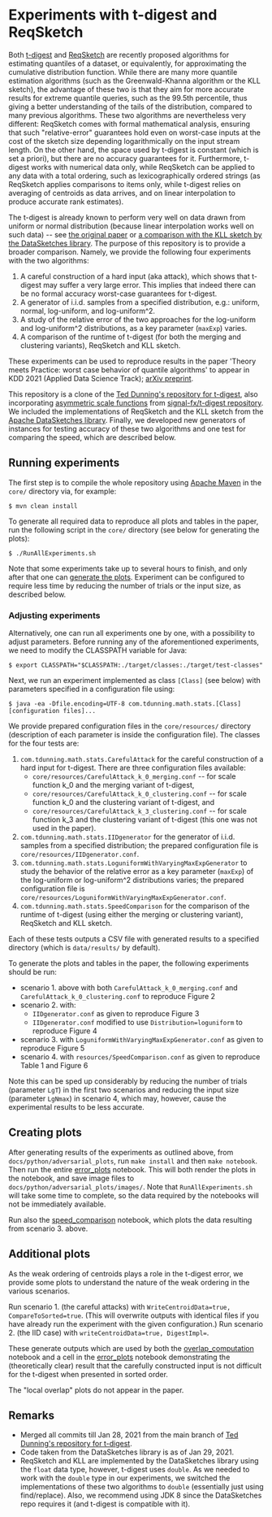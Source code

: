 # Experiments with t-digest and ReqSketch

Both [t-digest](https://arxiv.org/abs/1902.04023) and [ReqSketch](https://arxiv.org/abs/2004.01668) are recently proposed algorithms for estimating quantiles of a dataset, or equivalently, for approximating the cumulative distribution function. While there are many more quantile estimation algorithms (such as the Greenwald-Khanna algorithm or the KLL sketch), the advantage of these two is that they aim for more accurate results for extreme quantile queries, such as the 99.5th percentile, thus giving a better understanding of the tails of the distribution, compared to many previous algorithms. These two algorithms are nevertheless very different: ReqSketch comes with formal mathematical analysis, ensuring that such "relative-error" guarantees hold even on worst-case inputs at the cost of the sketch size depending logarithmically on the input stream length. On the other hand, the space used by t-digest is constant (which is set a priori), but there are no accuracy guarantees for it. Furthermore, t-digest works with numerical data only, while ReqSketch can be applied to any data with a total ordering, such as lexicographically ordered strings (as ReqSketch applies comparisons to items only, while t-digest relies on averaging of centroids as data arrives, and on linear interpolation to produce accurate rank estimates).

The t-digest is already known to perform very well on data drawn from uniform or normal distribution (because linear interpolation works well on such data) -- see [the original paper](https://arxiv.org/abs/1902.04023) or [a comparison with the KLL sketch by the DataSketches library](https://datasketches.apache.org/docs/Quantiles/KllSketchVsTDigest.html). The purpose of this repository is to provide a broader comparison. Namely, we provide the following four experiments with the two algorithms:
1. A careful construction of a hard input (aka attack), which shows that t-digest may suffer a very large error. This implies that indeed there can be no formal accuracy worst-case guarantees for t-digest.
2. A generator of i.i.d. samples from a specified distribution, e.g.: uniform, normal, log-uniform, and log-uniform^2.
3. A study of the relative error of the two approaches for the log-uniform and log-uniform^2 distributions, as a key parameter (`maxExp`) varies.
4. A comparison of the runtime of t-digest (for both the merging and clustering variants), ReqSketch and KLL sketch.

These experiments can be used to reproduce results in the paper 'Theory meets Practice: worst case behavior of quantile algorithms' to appear in KDD 2021 (Applied Data Science Track); [arXiv preprint](https://arxiv.org/abs/2102.09299).

This repository is a clone of the [Ted Dunning's repository for t-digest](https://github.com/tdunning/t-digest), also incorporating [asymmetric scale functions](https://arxiv.org/abs/2005.09599) from [signal-fx/t-digest repository](https://github.com/signalfx/t-digest/tree/asymmetric). We included the implementations of ReqSketch and the KLL sketch from the [Apache DataSketches library](https://datasketches.apache.org/). Finally, we developed new generators of instances for testing accuracy of these two algorithms and one test for comparing the speed, which are described below.

## Running experiments

The first step is to compile the whole repository using [Apache Maven](https://maven.apache.org/) in the `core/` directory via, for example:

    $ mvn clean install

To generate all required data to reproduce all plots and tables in the paper, run the following script in the `core/` directory (see below for generating the plots):

    $ ./RunAllExperiments.sh

Note that some experiments take up to several hours to finish, and only after that one can [generate the plots](#creating-plots).
Experiment can be configured to require less time by reducing the number of trials or the input size, as described below.

### Adjusting experiments

Alternatively, one can run all experiments one by one, with a possibility to adjust parameters.
Before running any of the aforementioned experiments, we need to modify the CLASSPATH variable for Java:

    $ export CLASSPATH="$CLASSPATH:./target/classes:./target/test-classes"
Next, we run an experiment implemented as class `[Class]` (see below) with parameters specified in a configuration file using:

    $ java -ea -Dfile.encoding=UTF-8 com.tdunning.math.stats.[Class] [configuration files]...

We provide prepared configuration files in the `core/resources/` directory (description of each parameter is inside the configuration file). The classes for the four tests are:

1. `com.tdunning.math.stats.CarefulAttack` for the careful construction of a hard input for t-digest. There are three configuration files available:
    - `core/resources/CarefulAttack_k_0_merging.conf` -- for scale function k_0 and the merging variant of t-digest,
    - `core/resources/CarefulAttack_k_0_clustering.conf` -- for scale function k_0 and the clustering variant of t-digest, and
    - `core/resources/CarefulAttack_k_3_clustering.conf` -- for scale function k_3 and the clustering variant of t-digest (this one was not used in the paper).
2. `com.tdunning.math.stats.IIDgenerator` for the generator of i.i.d. samples from a specified distribution; the prepared configuration file is `core/resources/IIDgenerator.conf`.
3. `com.tdunning.math.stats.LoguniformWithVaryingMaxExpGenerator` to study the behavior of the relative error as a key parameter (`maxExp`) of the log-uniform or log-uniform^2 distributions varies; the prepared configuration file is ` core/resources/LoguniformWithVaryingMaxExpGenerator.conf`.
4. `com.tdunning.math.stats.SpeedComparison` for the comparison of the runtime of t-digest (using either the merging or clustering variant), ReqSketch and KLL sketch.

Each of these tests outputs a CSV file with generated results to a specified directory (which is `data/results/` by default).

To generate the plots and tables in the paper, the following experiments should be run:
- scenario 1. above with both `CarefulAttack_k_0_merging.conf` and `CarefulAttack_k_0_clustering.conf` to reproduce Figure 2
- scenario 2. with:
  - `IIDgenerator.conf` as given to reproduce Figure 3
  - `IIDgenerator.conf` modified to use `Distribution=loguniform` to reproduce Figure 4
- scenario 3. with `LoguniformWithVaryingMaxExpGenerator.conf` as given to reproduce Figure 5
- scenario 4. with `resources/SpeedComparison.conf` as given to reproduce Table 1 and Figure 6
        
Note this can be sped up considerably by reducing the number of trials (parameter `LgT`) in the first two scenarios and reducing the input size (parameter `LgNmax`) in scenario 4,
which may, however, cause the experimental results to be less accurate.

## Creating plots

After generating results of the experiments as outlined above, from `docs/python/adversarial_plots`, run `make install` and then `make notebook`. Then run the entire [error_plots](docs/python/adversarial_plots/notebooks/error_plots.ipynb) notebook. This will both render the plots in the notebook, and save image files to `docs/python/adversarial_plots/images/`. Note that `RunAllExperiments.sh` will take some time to complete, so the data required by the notebooks will not be immediately available.

Run also the [speed_comparison](docs/python/adversarial_plots/notebooks/speed_comparison.ipynb) notebook, which plots the data resulting from scenario 3. above.

## Additional plots

As the weak ordering of centroids plays a role in the t-digest error, we provide some plots to understand the nature of the weak ordering in the various scenarios.

Run scenario 1. (the careful attacks) with `WriteCentroidData=true, CompareToSorted=true`. (This will overwrite outputs with identical files if you have already run the experiment with the given configuration.)
Run scenario 2. (the IID case) with `writeCentroidData=true, DigestImpl=`.

These generate outputs which are used by both the [overlap_computation](docs/python/adversarial_plots/notebooks/overlap_computation.ipynb) notebook and a cell in the [error_plots](docs/python/adversarial_plots/notebooks/error_plots.ipynb) notebook demonstrating the (theoretically clear) result that the carefully constructed input is not difficult for the t-digest when presented in sorted order.

The "local overlap" plots do not appear in the paper.

## Remarks

- Merged all commits till Jan 28, 2021 from the main branch of [Ted Dunning's repository for t-digest](https://github.com/tdunning/t-digest).
- Code taken from the DataSketches library is as of Jan 29, 2021.
- ReqSketch and KLL are implemented by the DataSketches library using the `float` data type, however, t-digest uses `double`. As we needed to work with the `double` type in our experiments, we switched the implementations of these two algorithms to `double` (essentially just using find/replace). Also, we recommend using JDK 8 since the DataSketches repo requires it (and t-digest is compatible with it).
